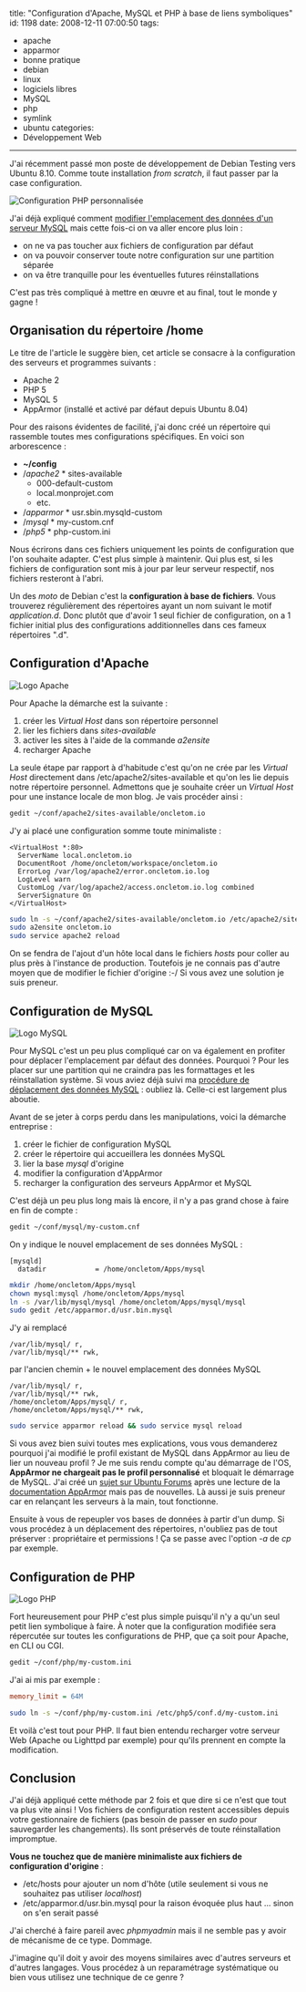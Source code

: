 title: "Configuration d'Apache, MySQL et PHP à base de liens symboliques"
id: 1198
date: 2008-12-11 07:00:50
tags:
- apache
- apparmor
- bonne pratique
- debian
- linux
- logiciels libres
- MySQL
- php
- symlink
- ubuntu
categories:
- Développement Web
---

J'ai récemment passé mon poste de développement de Debian Testing vers Ubuntu 8.10\. Comme toute installation _from scratch_, il faut passer par la case configuration.

![](https://oncletom.io/images/2008/12/php-custom.png "Configuration PHP personnalisée")

J'ai déjà expliqué comment [modifier l'emplacement des données d'un serveur MySQL](https://oncletom.io/2008/05/04/modifier-emplacement-donnees-serveur-mysql/) mais cette fois-ci on va aller encore plus loin :

*   on ne va pas toucher aux fichiers de configuration par défaut
*   on va pouvoir conserver toute notre configuration sur une partition séparée
*   on va être tranquille pour les éventuelles futures réinstallations

C'est pas très compliqué à mettre en œuvre et au final, tout le monde y gagne !

<!--more-->

## Organisation du répertoire /home

Le titre de l'article le suggère bien, cet article se consacre à la configuration des serveurs et programmes suivants :

*   Apache 2
*   PHP 5
*   MySQL 5
*   AppArmor (installé et activé par défaut depuis Ubuntu 8.04)

Pour des raisons évidentes de facilité, j'ai donc créé un répertoire qui rassemble toutes mes configurations spécifiques. En voici son arborescence :

*   **~/config**
  *   /_apache2_
    *   sites-available
      *   000-default-custom
      *   local.monprojet.com
      *   etc.
  *   /_apparmor_
    *   usr.sbin.mysqld-custom
  *   /_mysql_
    *   my-custom.cnf
  *   /_php5_
    *   php-custom.ini

Nous écrirons dans ces fichiers uniquement les points de configuration que l'on souhaite adapter. C'est plus simple à maintenir. Qui plus est, si les fichiers de configuration sont mis à jour par leur serveur respectif, nos fichiers resteront à l'abri.

Un des _moto_ de Debian c'est la **configuration à base de fichiers**. Vous trouverez régulièrement des répertoires ayant un nom suivant le motif _application.d_. Donc plutôt que d'avoir 1 seul fichier de configuration, on a 1 fichier initial plus des configurations additionnelles dans ces fameux répertoires ".d".

## Configuration d'Apache

![](https://oncletom.io/images/2008/12/apache-logo.gif "Logo Apache")

Pour Apache la démarche est la suivante :

1.  créer les _Virtual Host_ dans son répertoire personnel
2.  lier les fichiers dans _sites-available_
3.  activer les sites à l'aide de la commande _a2ensite_
4.  recharger Apache

La seule étape par rapport à d'habitude c'est qu'on ne crée par les _Virtual Host_ directement dans /etc/apache2/sites-available et qu'on les lie depuis notre répertoire personnel.
Admettons que je souhaite créer un _Virtual Host_ pour une instance locale de mon blog. Je vais procéder ainsi :

```bash
gedit ~/conf/apache2/sites-available/oncletom.io
```

J'y ai placé une configuration somme toute minimaliste :

```
<VirtualHost *:80>
  ServerName local.oncletom.io
  DocumentRoot /home/oncletom/workspace/oncletom.io
  ErrorLog /var/log/apache2/error.oncletom.io.log
  LogLevel warn
  CustomLog /var/log/apache2/access.oncletom.io.log combined
  ServerSignature On
</VirtualHost>
```

```bash
sudo ln -s ~/conf/apache2/sites-available/oncletom.io /etc/apache2/sites-available/oncletom.io
sudo a2ensite oncletom.io
sudo service apache2 reload
```

On se fendra de l'ajout d'un hôte local dans le fichiers _hosts_ pour coller au plus près à l'instance de production. Toutefois je ne connais pas d'autre moyen que de modifier le fichier d'origine :-/ Si vous avez une solution je suis preneur.

## Configuration de MySQL

![](https://oncletom.io/images/2007/08/powered-by-mysql-167x86.png "Logo MySQL")

Pour MySQL c'est un peu plus compliqué car on va également en profiter pour déplacer l'emplacement par défaut des données. Pourquoi ? Pour les placer sur une partition qui ne craindra pas les formattages et les réinstallation système.
Si vous aviez déjà suivi ma [procédure de déplacement des données MySQL](https://oncletom.io/2008/05/04/modifier-emplacement-donnees-serveur-mysql/) : oubliez là. Celle-ci est largement plus aboutie.

Avant de se jeter à corps perdu dans les manipulations, voici la démarche entreprise :

1.  créer le fichier de configuration MySQL
2.  créer le répertoire qui accueillera les données MySQL
3.  lier la base _mysql_ d'origine
4.  modifier la configuration d'AppArmor
5.  recharger la configuration des serveurs AppArmor et MySQL

C'est déjà un peu plus long mais là encore, il n'y a pas grand chose à faire en fin de compte :

```bash
gedit ~/conf/mysql/my-custom.cnf
```

On y indique le nouvel emplacement de ses données MySQL :

```
[mysqld]
  datadir            = /home/oncletom/Apps/mysql
```

```bash
mkdir /home/oncletom/Apps/mysql
chown mysql:mysql /home/oncletom/Apps/mysql
ln -s /var/lib/mysql/mysql /home/oncletom/Apps/mysql/mysql
sudo gedit /etc/apparmor.d/usr.bin.mysql
```

J'y ai remplacé

```
/var/lib/mysql/ r,
/var/lib/mysql/** rwk,
```

par l'ancien chemin + le nouvel emplacement des données MySQL

```
/var/lib/mysql/ r,
/var/lib/mysql/** rwk,
/home/oncletom/Apps/mysql/ r,
/home/oncletom/Apps/mysql/** rwk,
```

```bash
sudo service apparmor reload && sudo service mysql reload
```

Si vous avez bien suivi toutes mes explications, vous vous demanderez pourquoi j'ai modifié le profil existant de MySQL dans AppArmor au lieu de lier un nouveau profil ?
Je me suis rendu compte qu'au démarrage de l'OS, **AppArmor ne chargeait pas le profil personnalisé** et bloquait le démarrage de MySQL. J'ai créé un [sujet sur Ubuntu Forums](http://ubuntuforums.org/showthread.php?t=977830) après une lecture de la [documentation AppArmor](https://help.ubuntu.com/community/AppArmor) mais pas de nouvelles. Là aussi je suis preneur car en relançant les serveurs à la main, tout fonctionne.

Ensuite à vous de repeupler vos bases de données à partir d'un dump. Si vous procédez à un déplacement des répertoires, n'oubliez pas de tout préserver : propriétaire et permissions ! Ça se passe avec l'option _-a_ de _cp_ par exemple.

## Configuration de PHP

![](https://oncletom.io/images/2008/12/php.gif "Logo PHP")

Fort heureusement pour PHP c'est plus simple puisqu'il n'y a qu'un seul petit lien symbolique à faire.
À noter que la configuration modifiée sera répercutée sur toutes les configurations de PHP, que ça soit pour Apache, en CLI ou CGI.

```bash
gedit ~/conf/php/my-custom.ini
```

J'ai ai mis par exemple :
```ini
memory_limit = 64M
```

```bash
sudo ln -s ~/conf/php/my-custom.ini /etc/php5/conf.d/my-custom.ini
```

Et voilà c'est tout pour PHP. Il faut bien entendu recharger votre serveur Web (Apache ou Lighttpd par exemple) pour qu'ils prennent en compte la modification.

## Conclusion

J'ai déjà appliqué cette méthode par 2 fois et que dire si ce n'est que tout va plus vite ainsi !
Vos fichiers de configuration restent accessibles depuis votre gestionnaire de fichiers (pas besoin de passer en _sudo_ pour sauvegarder les changements). Ils sont préservés de toute réinstallation impromptue.

**Vous ne touchez que de manière minimaliste aux fichiers de configuration d'origine** :

*   /etc/hosts pour ajouter un nom d'hôte (utile seulement si vous ne souhaitez pas utiliser _localhost_)
*   /etc/apparmor.d/usr.bin.mysql pour la raison évoquée plus haut ... sinon on s'en serait passé

J'ai cherché à faire pareil avec _phpmyadmin_ mais il ne semble pas y avoir de mécanisme de ce type. Dommage.

J'imagine qu'il doit y avoir des moyens similaires avec d'autres serveurs et d'autres langages. Vous procédez à un reparamétrage systématique ou bien vous utilisez une technique de ce genre ?